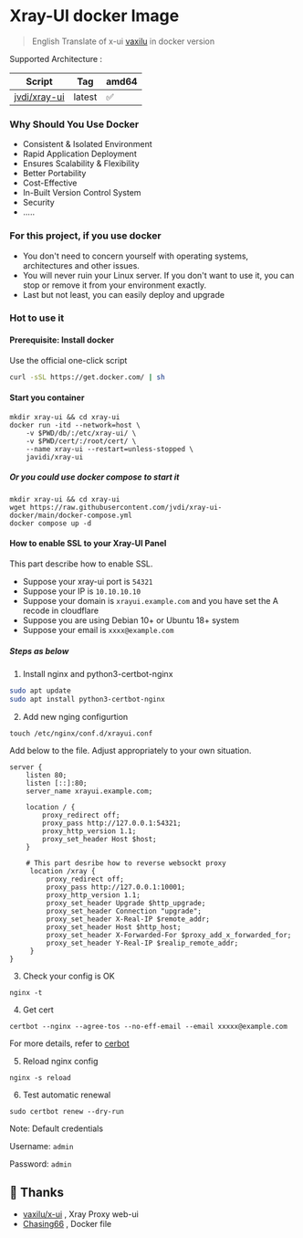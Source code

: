 # Xray-UI docker Image

> English Translate of x-ui [vaxilu](https://github.com/vaxilu) in docker version

Supported Architecture :

|                      Script                                      | Tag    | amd64 |
| ---------------------------------------------------------- | ------ | ----- |
| [jvdi/xray-ui](https://github.com/jvidi/xray-ui)              | latest | ✅    |

### Why Should You Use Docker

- Consistent & Isolated Environment
- Rapid Application Deployment
- Ensures Scalability & Flexibility
- Better Portability
- Cost-Effective
- In-Built Version Control System
- Security
- .....

### For this project, if you use docker

- You don't need to concern yourself with operating systems, architectures and other issues.
- You will never ruin your Linux server. If you don't want to use it, you can stop or remove it from your environment exactly.
- Last but not least, you can easily deploy and upgrade

### Hot to use it

#### Prerequisite: Install docker

Use the official one-click script

```bash
curl -sSL https://get.docker.com/ | sh
```

#### Start you container

```
mkdir xray-ui && cd xray-ui
docker run -itd --network=host \
    -v $PWD/db/:/etc/xray-ui/ \
    -v $PWD/cert/:/root/cert/ \
    --name xray-ui --restart=unless-stopped \
    javidi/xray-ui
```

##### Or you could use docker compose to start it

```
mkdir xray-ui && cd xray-ui
wget https://raw.githubusercontent.com/jvdi/xray-ui-docker/main/docker-compose.yml
docker compose up -d
```

#### How to enable SSL to your Xray-UI Panel

This part describe how to enable SSL.

- Suppose your xray-ui port is `54321`
- Suppose your IP is `10.10.10.10`
- Suppose your domain is `xrayui.example.com` and you have set the A recode in cloudflare
- Suppose you are using Debian 10+ or Ubuntu 18+ system
- Suppose your email is `xxxx@example.com`

##### Steps as below

1. Install nginx and python3-certbot-nginx

```bash
sudo apt update
sudo apt install python3-certbot-nginx
```

2. Add new nging configurtion

```
touch /etc/nginx/conf.d/xrayui.conf
```

Add below to the file. Adjust appropriately to your own situation.

```nginx
server {
    listen 80;
    listen [::]:80;
    server_name xrayui.example.com;

    location / {
        proxy_redirect off;
        proxy_pass http://127.0.0.1:54321;
        proxy_http_version 1.1;
        proxy_set_header Host $host;
    }

    # This part desribe how to reverse websockt proxy
     location /xray {
         proxy_redirect off;
         proxy_pass http://127.0.0.1:10001;
         proxy_http_version 1.1;
         proxy_set_header Upgrade $http_upgrade;
         proxy_set_header Connection "upgrade";
         proxy_set_header X-Real-IP $remote_addr;
         proxy_set_header Host $http_host;
         proxy_set_header X-Forwarded-For $proxy_add_x_forwarded_for;
         proxy_set_header Y-Real-IP $realip_remote_addr;
     }
}
```

3. Check your config is OK

```
nginx -t
```

4. Get cert

```
certbot --nginx --agree-tos --no-eff-email --email xxxxx@example.com
```

For more details, refer to [cerbot](https://certbot.eff.org/)

5. Reload nginx config

```
nginx -s reload
```

6. Test automatic renewal

```
sudo certbot renew --dry-run
```

Note: Default credentials

Username: `admin`

Password: `admin`

## 💞 Thanks
- [vaxilu/x-ui](https://github.com/vaxilu/x-ui) , Xray Proxy web-ui
- [Chasing66](https://github.com/Chasing66/x-ui) , Docker file
